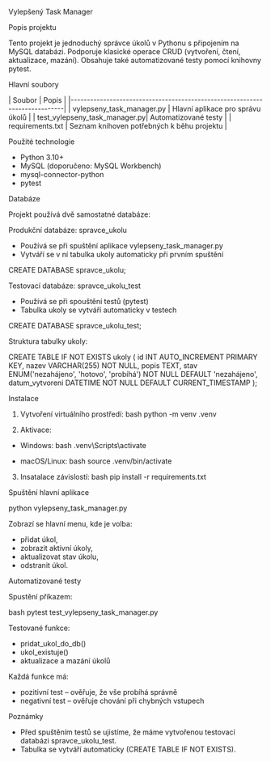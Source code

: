 Vylepšený Task Manager

Popis projektu

Tento projekt je jednoduchý správce úkolů v Pythonu s připojením na MySQL databázi. Podporuje klasické operace CRUD (vytvoření, čtení, aktualizace, mazání). Obsahuje také automatizované testy pomocí knihovny pytest.



Hlavní soubory

| Soubor                        | Popis                                      |
|----------------------------------------------------------------------------|
| vylepseny_task_manager.py     | Hlavní aplikace pro správu úkolů           |
| test_vylepseny_task_manager.py| Automatizované testy                       |
| requirements.txt              | Seznam knihoven potřebných k běhu projektu |



Použité technologie

- Python 3.10+
- MySQL (doporučeno: MySQL Workbench)
- mysql-connector-python
- pytest



Databáze

Projekt používá dvě samostatné databáze:

Produkční databáze: spravce_ukolu
- Používá se při spuštění aplikace vylepseny_task_manager.py
- Vytváří se v ní tabulka ukoly automaticky při prvním spuštění


CREATE DATABASE spravce_ukolu;


Testovací databáze: spravce_ukolu_test
- Používá se při spouštění testů (pytest)
- Tabulka ukoly se vytváří automaticky v testech

CREATE DATABASE spravce_ukolu_test;


Struktura tabulky ukoly:

CREATE TABLE IF NOT EXISTS ukoly (
    id INT AUTO_INCREMENT PRIMARY KEY,
    nazev VARCHAR(255) NOT NULL,
    popis TEXT,
    stav ENUM('nezahájeno', 'hotovo', 'probíhá') NOT NULL DEFAULT 'nezahájeno',
    datum_vytvoreni DATETIME NOT NULL DEFAULT CURRENT_TIMESTAMP
);




Instalace

1. Vytvoření virtuálního prostředí:
bash
python -m venv .venv


2. Aktivace:
- Windows:
  bash
  .venv\Scripts\activate
  
- macOS/Linux:
  bash
  source .venv/bin/activate
  

3. Insatalace závislostí:
bash
pip install -r requirements.txt




Spuštění hlavní aplikace


python vylepseny_task_manager.py


Zobrazí se hlavní menu, kde je volba:

- přidat úkol,
- zobrazit aktivní úkoly,
- aktualizovat stav úkolu,
- odstranit úkol.



Automatizované testy

Spustění příkazem:

bash
pytest test_vylepseny_task_manager.py


Testované funkce:
- pridat_ukol_do_db()
- ukol_existuje()
- aktualizace a mazání úkolů

Každá funkce má:
- pozitivní test – ověřuje, že vše probíhá správně
- negativní test – ověřuje chování při chybných vstupech



 Poznámky

- Před spuštěním testů se ujistíme, že máme vytvořenou testovací databázi spravce_ukolu_test.
- Tabulka se vytváří automaticky (CREATE TABLE IF NOT EXISTS).


